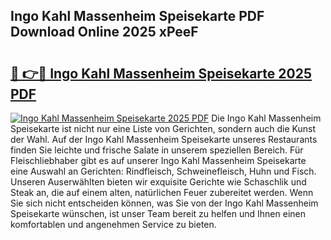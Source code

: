 ## Ingo Kahl Massenheim Speisekarte PDF Download Online 2025 xPeeF

# <h2><a href="http://gccw6x.nevu.top/?p=Ingo+Kahl+Massenheim+Speisekarte">🔗 👉🔴 Ingo Kahl Massenheim Speisekarte 2025 PDF</a></h2>

[![Ingo Kahl Massenheim Speisekarte 2025 PDF](https://i.imgur.com/dBaPXMq.png)](http://gccw6x.nevu.top/?p=Ingo+Kahl+Massenheim+Speisekarte)
Die Ingo Kahl Massenheim Speisekarte ist nicht nur eine Liste von Gerichten, sondern auch die Kunst der Wahl. Auf der Ingo Kahl Massenheim Speisekarte unseres Restaurants finden Sie leichte und frische Salate in unserem speziellen Bereich. Für Fleischliebhaber gibt es auf unserer Ingo Kahl Massenheim Speisekarte eine Auswahl an Gerichten: Rindfleisch, Schweinefleisch, Huhn und Fisch. Unseren Auserwählten bieten wir exquisite Gerichte wie Schaschlik und Steak an, die auf einem alten, natürlichen Feuer zubereitet werden. Wenn Sie sich nicht entscheiden können, was Sie von der Ingo Kahl Massenheim Speisekarte wünschen, ist unser Team bereit zu helfen und Ihnen einen komfortablen und angenehmen Service zu bieten.
